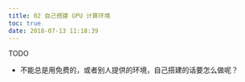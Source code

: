 ```yaml
---
title: 02 自己搭建 GPU 计算环境
toc: true
date: 2018-07-13 11:18:39
---
```

TODO

- 不能总是用免费的，或者别人提供的环境，自己搭建的话要怎么做呢？
